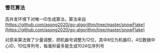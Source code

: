 ### 雪花算法
高并发环境下对唯一ID生成算法，算法来自 [https://github.com/asong2020/go-algorithm/tree/master/snowFlake](https://github.com/asong2020/go-algorithm/tree/master/snowFlake) 

对原来算法做了少量调整，把机器号调整为12位，其中8位为机器ID，4位数据中心ID，10位序列号，每毫秒最多能生成1024位序列号